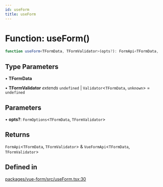```yaml
---
id: useForm
title: useForm
---
```


# Function: useForm()

```ts
function useForm<TFormData, TFormValidator>(opts?): FormApi<TFormData, TFormValidator> & VueFormApi<TFormData, TFormValidator>
```

## Type Parameters

• **TFormData**

• **TFormValidator** *extends* `undefined` \| `Validator`\<`TFormData`, `unknown`\> = `undefined`

## Parameters

• **opts?**: `FormOptions`\<`TFormData`, `TFormValidator`\>

## Returns

`FormApi`\<`TFormData`, `TFormValidator`\> & `VueFormApi`\<`TFormData`, `TFormValidator`\>

## Defined in

[packages/vue-form/src/useForm.tsx:30](https://github.com/TanStack/form/blob/ab5a89b11f2af9f11c720387ff2da9e9d2b82764/packages/vue-form/src/useForm.tsx#L30)
